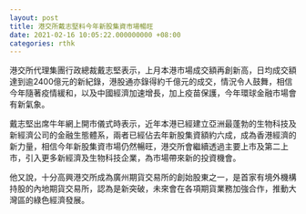 ```yaml
---
layout: post
title: 港交所戴志堅料今年新股集資市場暢旺
date: 2021-02-16 10:05:22.000000000 +08:00
categories: rthk
---
```


港交所代理集團行政總裁戴志堅表示，上月本港市場成交額再創新高，日均成交額達到逾2400億元的新紀錄，港股通亦錄得約千億元的成交，情況令人鼓舞，相信今年隨著疫情緩和，以及中國經濟加速增長，加上疫苗保護，今年環球金融市場會有新氣象。

戴志堅出席牛年網上開市儀式時表示，近年本港已經建立亞洲最蓬勃的生物科技及新經濟公司的金融生態體系，兩者已經佔去年新股集資額約六成，成為香港經濟的新力量，相信今年新股集資市場仍然暢旺，港交所會繼續透過主要上市及第二上市，引入更多新經濟及生物科技企業，為市場帶來新的投資機會。

他又說，十分高興港交所成為廣州期貨交易所的創始股東之一，是首家有境外機構持股的內地期貨交易所，認為是新突破，未來會在各項期貨業務加強合作，推動大灣區的綠色經濟發展。
